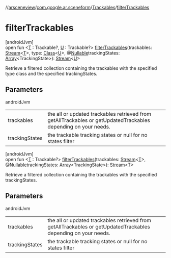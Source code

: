 //[arsceneview](../../../index.md)/[com.google.ar.sceneform](../index.md)/[Trackables](index.md)/[filterTrackables](filter-trackables.md)

# filterTrackables

[androidJvm]\
open fun &lt;[T](filter-trackables.md) : Trackable?, [U](filter-trackables.md) : Trackable?&gt; [filterTrackables](filter-trackables.md)(trackables: [Stream](https://developer.android.com/reference/kotlin/java/util/stream/Stream.html)&lt;[T](filter-trackables.md)&gt;, type: [Class](https://developer.android.com/reference/kotlin/java/lang/Class.html)&lt;[U](filter-trackables.md)&gt;, @[Nullable](https://developer.android.com/reference/kotlin/androidx/annotation/Nullable.html)trackingStates: [Array](https://kotlinlang.org/api/latest/jvm/stdlib/kotlin/-array/index.html)&lt;TrackingState&gt;): [Stream](https://developer.android.com/reference/kotlin/java/util/stream/Stream.html)&lt;[U](filter-trackables.md)&gt;

Retrieve a filtered collection containing the trackables with the specified type class and the specified trackingStates.

## Parameters

androidJvm

| | |
|---|---|
| trackables | the all or updated trackables retrieved from getAllTrackables or getUpdatedTrackables depending on your needs. |
| trackingStates | the trackable tracking states or null for no states filter |

[androidJvm]\
open fun &lt;[T](filter-trackables.md) : Trackable?&gt; [filterTrackables](filter-trackables.md)(trackables: [Stream](https://developer.android.com/reference/kotlin/java/util/stream/Stream.html)&lt;[T](filter-trackables.md)&gt;, @[Nullable](https://developer.android.com/reference/kotlin/androidx/annotation/Nullable.html)trackingStates: [Array](https://kotlinlang.org/api/latest/jvm/stdlib/kotlin/-array/index.html)&lt;TrackingState&gt;): [Stream](https://developer.android.com/reference/kotlin/java/util/stream/Stream.html)&lt;[T](filter-trackables.md)&gt;

Retrieve a filtered collection containing the trackables with the specified trackingStates.

## Parameters

androidJvm

| | |
|---|---|
| trackables | the all or updated trackables retrieved from getAllTrackables or getUpdatedTrackables depending on your needs. |
| trackingStates | the trackable tracking states or null for no states filter |
